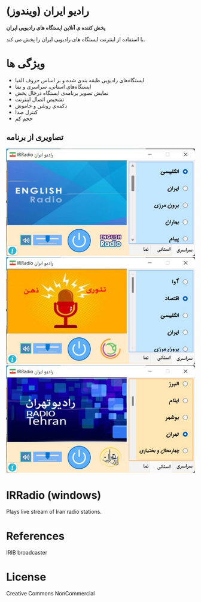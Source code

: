 # رادیو ایران (ویندوز)
**پخش کننده ی آنلاین ایستگاه های رادیویی ایران**

با استفاده از اینترنت ایستگاه های رادیویی ایران را پخش می کند.

# ویژگی ها
* ایستگاه‌های رادیویی طبقه بندی شده و بر اساس حروف الفبا
* ایستگاه‌های استانی، سراسری و نما
* نمایش تصویر برنامه‌ی ایستگاه درحال پخش
* تشخیص اتصال اینترنت
* دکمه‌ی روشن و خاموش
* کنترل صدا
* حجم کم

## تصاویری از برنامه
![screenshot-connecting](/screenshots/english.jpg)
![screenshot-playing](/screenshots/eghtesaad.jpg)
![screenshot-playing](/screenshots/tehran.jpg)

# IRRadio (windows)
Plays live stream of Iran radio stations.

# References
IRIB broadcaster

# License 
Creative Commons NonCommercial
